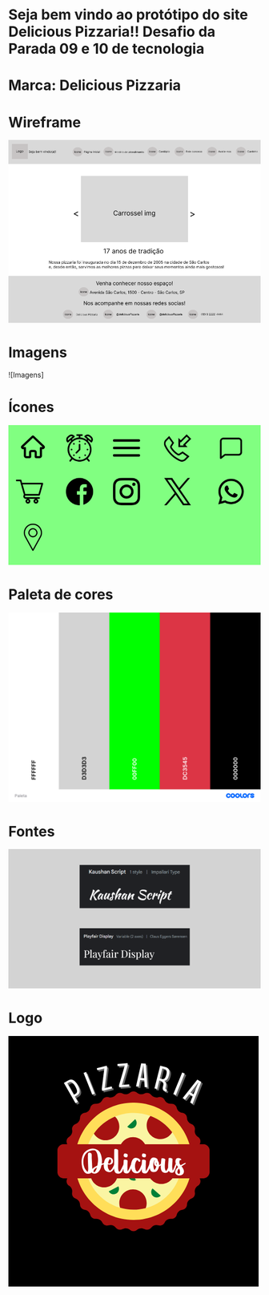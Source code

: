 <h1>Seja bem vindo ao protótipo do site Delicious Pizzaria!! Desafio da Parada 09 e 10 de tecnologia</h1>

<h1>Marca: Delicious Pizzaria</h1>

# Wireframe
![Wireframe](https://github.com/Mariana-Aparecida-Gomes/Desafio09-10-tecnologia/blob/main/img/Wireframe.png)

# Imagens
![Imagens]

# Ícones
![Ícones](https://github.com/Mariana-Aparecida-Gomes/Desafio09-10-tecnologia/blob/main/img/Icones.png)

# Paleta de cores
![Paleta](https://github.com/Mariana-Aparecida-Gomes/Desafio09-10-tecnologia/blob/main/img/Paleta.png)

# Fontes
![Fontes](https://github.com/Mariana-Aparecida-Gomes/Desafio09-10-tecnologia/blob/main/img/Fontes.png)

# Logo
![Logo](https://github.com/Mariana-Aparecida-Gomes/Desafio09-10-tecnologia/blob/main/img/SALGADOS_3.png)
